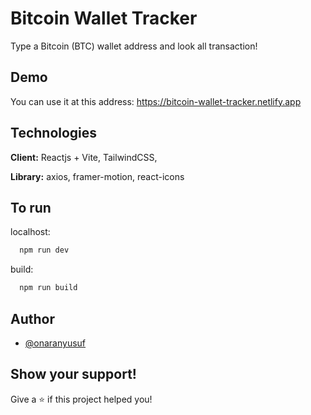
# Bitcoin Wallet Tracker

Type a Bitcoin (BTC) wallet address and look all transaction! 


## Demo

You can use it at this address: https://bitcoin-wallet-tracker.netlify.app

  
## Technologies

**Client:** Reactjs + Vite, TailwindCSS, 

**Library:** axios, framer-motion, react-icons

  
## To run

localhost:
```bash
  npm run dev
```
build:
```bash
  npm run build
```
  
## Author

- [@onaranyusuf](https://www.github.com/onaranyusuf)

  
## Show your support!

Give a ⭐️ if this project helped you!